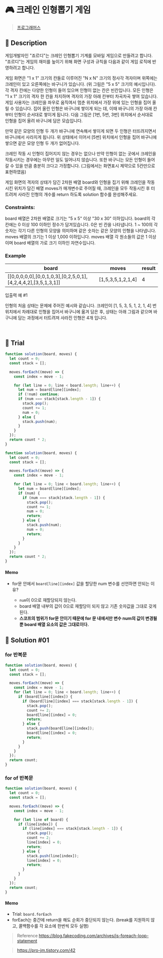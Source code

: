 # 🎮 크레인 인형뽑기 게임

> [프로그래머스](https://school.programmers.co.kr/learn/courses/30/lessons/64061)

## 📌 Description

게임개발자인 "죠르디"는 크레인 인형뽑기 기계를 모바일 게임으로 만들려고 합니다.
"죠르디"는 게임의 재미를 높이기 위해 화면 구성과 규칙을 다음과 같이 게임 로직에 반영하려고 합니다.

게임 화면은 "1 x 1" 크기의 칸들로 이루어진 "N x N" 크기의 정사각 격자이며 위쪽에는 크레인이 있고 오른쪽에는 바구니가 있습니다. (위 그림은 "5 x 5" 크기의 예시입니다). 각 격자 칸에는 다양한 인형이 들어 있으며 인형이 없는 칸은 빈칸입니다. 모든 인형은 "1 x 1" 크기의 격자 한 칸을 차지하며 격자의 가장 아래 칸부터 차곡차곡 쌓여 있습니다. 게임 사용자는 크레인을 좌우로 움직여서 멈춘 위치에서 가장 위에 있는 인형을 집어 올릴 수 있습니다. 집어 올린 인형은 바구니에 쌓이게 되는 데, 이때 바구니의 가장 아래 칸부터 인형이 순서대로 쌓이게 됩니다. 다음 그림은 [1번, 5번, 3번] 위치에서 순서대로 인형을 집어 올려 바구니에 담은 모습입니다.

만약 같은 모양의 인형 두 개가 바구니에 연속해서 쌓이게 되면 두 인형은 터뜨려지면서 바구니에서 사라지게 됩니다. 위 상태에서 이어서 [5번] 위치에서 인형을 집어 바구니에 쌓으면 같은 모양 인형 두 개가 없어집니다.

크레인 작동 시 인형이 집어지지 않는 경우는 없으나 만약 인형이 없는 곳에서 크레인을 작동시키는 경우에는 아무런 일도 일어나지 않습니다. 또한 바구니는 모든 인형이 들어갈 수 있을 만큼 충분히 크다고 가정합니다. (그림에서는 화면표시 제약으로 5칸만으로 표현하였음)

게임 화면의 격자의 상태가 담긴 2차원 배열 board와 인형을 집기 위해 크레인을 작동시킨 위치가 담긴 배열 moves가 매개변수로 주어질 때, 크레인을 모두 작동시킨 후 터트려져 사라진 인형의 개수를 return 하도록 solution 함수를 완성해주세요.

### Constraints:

board 배열은 2차원 배열로 크기는 "5 x 5" 이상 "30 x 30" 이하입니다.
board의 각 칸에는 0 이상 100 이하인 정수가 담겨있습니다.
0은 빈 칸을 나타냅니다.
1 ~ 100의 각 숫자는 각기 다른 인형의 모양을 의미하며 같은 숫자는 같은 모양의 인형을 나타냅니다.
moves 배열의 크기는 1 이상 1,000 이하입니다.
moves 배열 각 원소들의 값은 1 이상이며 board 배열의 가로 크기 이하인 자연수입니다.

### Example

| board                                                         | moves             | result |
| ------------------------------------------------------------- | ----------------- | ------ |
| [[0,0,0,0,0],[0,0,1,0,3],[0,2,5,0,1],[4,2,4,4,2],[3,5,1,3,1]] | [1,5,3,5,1,2,1,4] | 4      |

입출력 예 #1

인형의 처음 상태는 문제에 주어진 예시와 같습니다. 크레인이 [1, 5, 3, 5, 1, 2, 1, 4] 번 위치에서 차례대로 인형을 집어서 바구니에 옮겨 담은 후, 상태는 아래 그림과 같으며 바구니에 담는 과정에서 터트려져 사라진 인형은 4개 입니다.

<br />

## 📌 Trial

```js
function solution(board, moves) {
  let count = 0;
  const stack = [];

  moves.forEach((move) => {
    const index = move - 1;

    for (let line = 0; line < board.length; line++) {
      let num = board[line][index];
      if (!num) continue;
      if (num === stack[stack.length - 1]) {
        stack.pop();
        count += 1;
        num = 0;
      } else {
        stack.push(num);
      }
    }
  });
  return count * 2;
}
```

```js
function solution(board, moves) {
  let count = 0;
  const stack = [];

  moves.forEach((move) => {
    const index = move - 1;

    for (let line = 0; line < board.length; line++) {
      let num = board[line][index];
      if (num) {
        if (num === stack[stack.length - 1]) {
          stack.pop();
          count += 1;
          num = 0;
          return;
        } else {
          stack.push(num);
          num = 0;
          return;
        }
      }
    }
  });
  return count * 2;
}
```

#### Memo

- for문 안에서 `board[line][index]` 값을 할당한 num 변수를 선언하면 안되는 이유?

  - `num`이 0으로 재할당되지 않는다.
  - board 배열 내부의 값이 0으로 재할당이 되지 않고 기존 숫자값을 그대로 갖게 된다.
  - **스코프의 범위가 for문 안이기 때문에 for 문 내에서만 변수 num의 값이 변경될 뿐 board 배열 요소의 값은 그대로이다.**

## 📌 Solution #01

### for 반복문

```js
function solution(board, moves) {
  let count = 0;
  const stack = [];

  moves.forEach((move) => {
    const index = move - 1;
    for (let line = 0; line < board.length; line++) {
      if (board[line][index]) {
        if (board[line][index] === stack[stack.length - 1]) {
          stack.pop();
          count += 2;
          board[line][index] = 0;
          return;
        } else {
          stack.push(board[line][index]);
          board[line][index] = 0;
          return;
        }
      }
    }
  });
  return count;
}
```

### for of 반복문

```js
function solution(board, moves) {
  let count = 0;
  const stack = [];

  moves.forEach((move) => {
    const index = move - 1;

    for (let line of board) {
      if (line[index]) {
        if (line[index] === stack[stack.length - 1]) {
          stack.pop();
          count += 2;
          line[index] = 0;
          return;
        } else {
          stack.push(line[index]);
          line[index] = 0;
          return;
        }
      }
    }
  });
  return count;
}
```

#### Memo

- Trial: `board.forEach`
- forEach는 중간에 return을 해도 순회가 중단되지 않는다. (break를 지원하지 않고, 콜백함수를 각 요소에 한번씩 모두 실행)

> Reference
> https://blog.fakecoding.com/archives/js-foreach-loop-statement

> https://pro-jm.tistory.com/42

